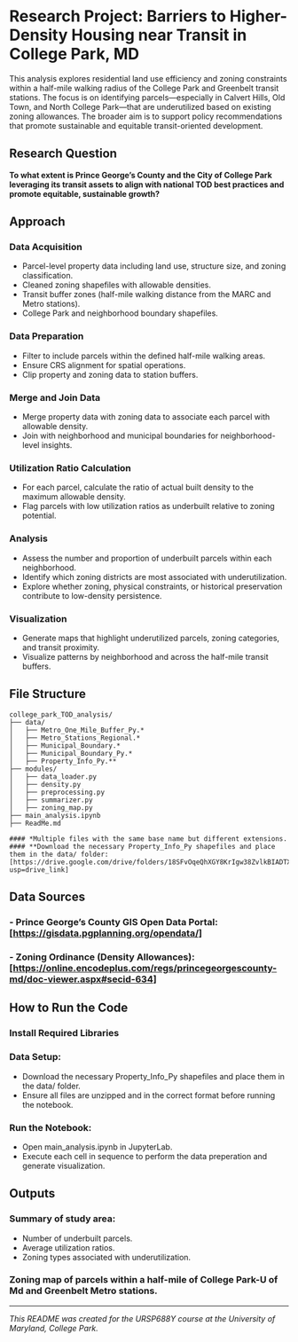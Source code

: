 # Research Project: Barriers to Higher-Density Housing near Transit in College Park, MD

This analysis explores residential land use efficiency and zoning constraints within a half-mile walking radius of the College Park and Greenbelt transit stations. The focus is on identifying parcels—especially in Calvert Hills, Old Town, and North College Park—that are underutilized based on existing zoning allowances. The broader aim is to support policy recommendations that promote sustainable and equitable transit-oriented development.

## Research Question

**To what extent is Prince George’s County and the City of College Park leveraging its transit assets to align with national TOD best practices and promote equitable, sustainable growth?**

## Approach

### Data Acquisition

- Parcel-level property data including land use, structure size, and zoning classification.
- Cleaned zoning shapefiles with allowable densities.
- Transit buffer zones (half-mile walking distance from the MARC and Metro stations).
- College Park and neighborhood boundary shapefiles.

### Data Preparation

- Filter to include parcels within the defined half-mile walking areas.
- Ensure CRS alignment for spatial operations.
- Clip property and zoning data to station buffers.

### Merge and Join Data

- Merge property data with zoning data to associate each parcel with allowable density.
- Join with neighborhood and municipal boundaries for neighborhood-level insights.

### Utilization Ratio Calculation

- For each parcel, calculate the ratio of actual built density to the maximum allowable density.
- Flag parcels with low utilization ratios as underbuilt relative to zoning potential.

### Analysis

- Assess the number and proportion of underbuilt parcels within each neighborhood.
- Identify which zoning districts are most associated with underutilization.
- Explore whether zoning, physical constraints, or historical preservation contribute to low-density persistence.

### Visualization

- Generate maps that highlight underutilized parcels, zoning categories, and transit proximity.
- Visualize patterns by neighborhood and across the half-mile transit buffers.

## File Structure
```
college_park_TOD_analysis/
├── data/
│   ├── Metro_One_Mile_Buffer_Py.*
│   ├── Metro_Stations_Regional.*
│   ├── Municipal_Boundary.*
│   ├── Municipal_Boundary_Py.*
│   ├── Property_Info_Py.**
├── modules/
│   ├── data_loader.py
│   ├── density.py
│   ├── preprocessing.py
│   ├── summarizer.py
│   ├── zoning_map.py
├── main_analysis.ipynb
├── ReadMe.md

#### *Multiple files with the same base name but different extensions.
#### **Download the necessary Property_Info_Py shapefiles and place them in the data/ folder: [https://drive.google.com/drive/folders/18SFvOqeQhXGY8KrIgw38ZvlkBIADTXlW?usp=drive_link]
```

## Data Sources
### - Prince George’s County GIS Open Data Portal: [https://gisdata.pgplanning.org/opendata/]
### - Zoning Ordinance (Density Allowances): [https://online.encodeplus.com/regs/princegeorgescounty-md/doc-viewer.aspx#secid-634]

## How to Run the Code

### Install Required Libraries

### Data Setup:
- Download the necessary Property_Info_Py shapefiles and place them in the data/ folder.
- Ensure all files are unzipped and in the correct format before running the notebook.

### Run the Notebook:
- Open main_analysis.ipynb in JupyterLab.
- Execute each cell in sequence to perform the data preperation and generate visualization.

## Outputs

### Summary of study area:
- Number of underbuilt parcels.
- Average utilization ratios.
- Zoning types associated with underutilization.

### Zoning map of parcels within a half-mile of College Park-U of Md and Greenbelt Metro stations.

---

*This README was created for the URSP688Y course at the University of Maryland, College Park.*